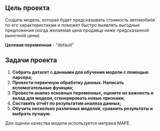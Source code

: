 ## Цель проекта
Создать модель, которая будет предсказывать стоимость автомобиля по его характеристикам и поможет быстро выявлять выгодные предложения (когда желаемая цена продавца ниже предсказанной рыночной цены)

**Целевая переменная** - "default"

## Задачи проекта
 1. **Собрать датасет с данными для обучения модели с помощью парсера;**
 2. **Провести первичную обработку данных. Написать вспомогательные функции;**
 3. **Провести анализ основных переменных, оцените их важность и вклад для модели, сгенерировать новые признаки;** 
 4. **Составить отчёт по результатам анализа данных;**
 5. **Обучить несколько различных моделей, сравнить результаты и выбрать лучшую.**

Для оценки качества модели используется метрика МАРЕ.

